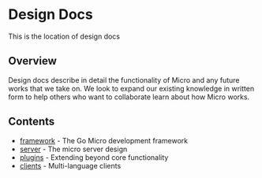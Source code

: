 # Design Docs

This is the location of design docs

## Overview

Design docs describe in detail the functionality of Micro and any future works that we take on. We look to expand 
our existing knowledge in written form to help others who want to collaborate learn about how Micro works.

## Contents

- [framework](framework) - The Go Micro development framework
- [server](service) - The micro server design
- [plugins](plugins) - Extending beyond core functionality
- [clients](clients) - Multi-language clients
